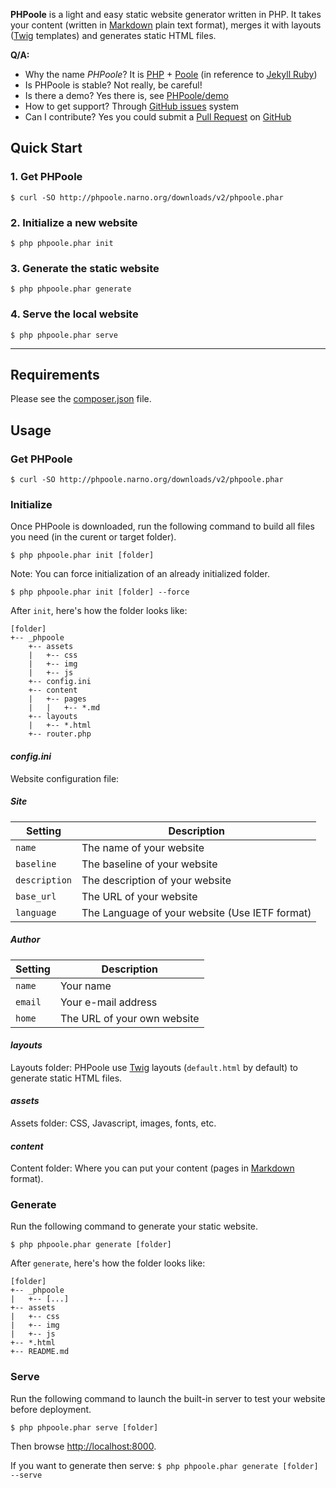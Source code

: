 **PHPoole** is a light and easy static website generator written in PHP.
It takes your content (written in [Markdown](http://daringfireball.net/projects/markdown/) plain text format), merges it with layouts ([Twig](http://twig.sensiolabs.org/) templates) and generates static HTML files.

**Q/A:**

* Why the name _PHPoole_? It is [PHP](http://www.php.net) + [Poole](http://en.wikipedia.org/wiki/Strange_Case_of_Dr_Jekyll_and_Mr_Hyde#Mr._Poole) (in reference to [Jekyll Ruby](http://jekyllrb.com))
* Is PHPoole is stable? Not really, be careful!
* Is there a demo? Yes there is, see [PHPoole/demo](https://github.com/PHPoole/demo)
* How to get support? Through [GitHub issues](https://github.com/Narno/PHPoole/issues) system
* Can I contribute? Yes you could submit a [Pull Request](https://help.github.com/articles/using-pull-requests) on [GitHub](https://github.com/Narno/PHPoole)


Quick Start
-----------

### 1. Get PHPoole
    $ curl -SO http://phpoole.narno.org/downloads/v2/phpoole.phar

### 2. Initialize a new website
    $ php phpoole.phar init

### 3. Generate the static website
    $ php phpoole.phar generate

### 4. Serve the local website
    $ php phpoole.phar serve

----

Requirements
------------

Please see the [composer.json](https://github.com/Narno/PHPoole/blob/2.0.0-dev/composer.json) file.


Usage
-----

### Get PHPoole
    
    $ curl -SO http://phpoole.narno.org/downloads/v2/phpoole.phar


### Initialize

Once PHPoole is downloaded, run the following command to build all files you need (in the curent or target folder).

    $ php phpoole.phar init [folder]

Note: You can force initialization of an already initialized folder.

    $ php phpoole.phar init [folder] --force

After ```init```, here's how the folder looks like:

    [folder]
    +-- _phpoole
        +-- assets
        |   +-- css
        |   +-- img
        |   +-- js
        +-- config.ini
        +-- content
        |   +-- pages
        |   |   +-- *.md
        +-- layouts
        |   +-- *.html
        +-- router.php

#### _config.ini_

Website configuration file:

##### Site
| Setting           | Description                                    |
| ----------------- | ---------------------------------------------- |
| ```name```        | The name of your website                       |
| ```baseline```    | The baseline of your website                   |
| ```description``` | The description of your website                |
| ```base_url```    | The URL of your website                        |
| ```language```    | The Language of your website (Use IETF format) |

##### Author
| Setting           | Description                                    |
| ----------------- | ---------------------------------------------- |
| ```name```        | Your name                                      |
| ```email```       | Your e-mail address                            |
| ```home```        | The URL of your own website                    |

#### _layouts_

Layouts folder: PHPoole use [Twig](http://twig.sensiolabs.org) layouts (```default.html``` by default) to generate static HTML files.

#### _assets_

Assets folder: CSS, Javascript, images, fonts, etc.

#### _content_

Content folder: Where you can put your content (pages in [Markdown](http://daringfireball.net/projects/markdown/) format).


### Generate

Run the following command to generate your static website.

    $ php phpoole.phar generate [folder]

After ```generate```, here's how the folder looks like:

    [folder]
    +-- _phpoole
    |   +-- [...]
    +-- assets
    |   +-- css
    |   +-- img
    |   +-- js
    +-- *.html
    +-- README.md


### Serve

Run the following command to launch the built-in server to test your website before deployment.

    $ php phpoole.phar serve [folder]

Then browse [http://localhost:8000](http://localhost:8000).

If you want to generate then serve:
```$ php phpoole.phar generate [folder] --serve```
